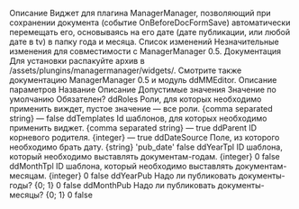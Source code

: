 Описание
Виджет для плагина ManagerManager, позволяющий при сохранении документа (событие OnBeforeDocFormSave) автоматически перемещать его, основываясь на его дате (дате публикации, или любой дате в tv) в папку года и месяца.
Список изменений
Незначительные изменения для совместимости с ManagerManager 0.5.
Документация
Для установки распакуйте архив в /assets/plungins/managermanager/widgets/. Смотрите также документацию ManagerManager 0.5 и модуль ddMMEditor.
Описание параметров
Название	Описание	Допустимые значения	Значение по умолчанию	Обязателен?
ddRoles	Роли, для которых необходимо применить виждет, пустое значение — все роли.	{comma separated string}	—	false
ddTemplates	Id шаблонов, для которых необходимо применить виджет.	{comma separated string}	—	true
ddParent	ID корневого родителя.	{integer}	—	true
ddDateSource	Поле, из которого необходимо брать дату.	{string}	'pub_date'	false
ddYearTpl	ID шаблона, который необходимо выставлять документам-годам.	{integer}	0	false
ddMonthTpl	ID шаблона, который необходимо выставлять документам-месяцам.	{integer}	0	false
ddYearPub	Надо ли публиковать документы-годы?	{0; 1}	0	false
ddMonthPub	Надо ли публиковать документы-месяцы?	{0; 1}	0	false